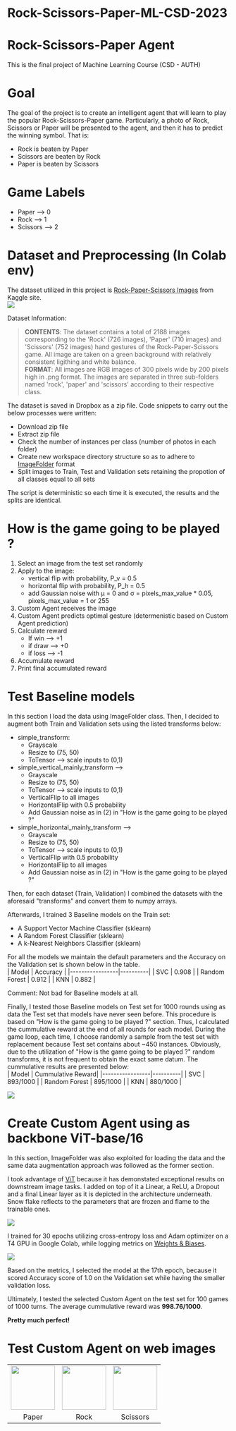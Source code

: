 # Rock-Scissors-Paper-ML-CSD-2023
# Rock-Scissors-Paper Agent
This is the final project of Machine Learning Course (CSD - AUTH)

# Goal
The goal of the project is to create an intelligent agent that will learn to play the popular Rock-Scissors-Paper game. Particularly, a photo of Rock, Scissors or Paper will be presented to the agent, and then it has to predict the winning symbol. That is:
- Rock is beaten by Paper
- Scissors are beaten by Rock
- Paper is beaten by Scissors  
# Game Labels
- Paper --> 0
- Rock --> 1
- Scissors --> 2
# Dataset and Preprocessing (In Colab env)
The dataset utilized in this project is [Rock-Paper-Scissors Images](https://www.kaggle.com/datasets/drgfreeman/rockpaperscissors) from Kaggle site.  
![](https://github.com/nikifori/Rock-Scissors-Paper-ML-CSD-2023/blob/main/artifacts/rock_scissors_paper_images_sample.png)  
  
Dataset Information:  

> **CONTENTS**: The dataset contains a total of 2188 images corresponding to the 'Rock' (726 images), 'Paper' (710 images) and 'Scissors' (752 images) hand gestures of the Rock-Paper-Scissors game. All image are taken on a green background with relatively consistent ligithing and white balance.   
> **FORMAT**: All images are RGB images of 300 pixels wide by 200 pixels high in .png format. The images are separated in three sub-folders named 'rock', 'paper' and 'scissors' according to their respective class.

The dataset is saved in Dropbox as a zip file. Code snippets to carry out the below processes were written:
* Download zip file
* Extract zip file
* Check the number of instances per class (number of photos in each folder)
* Create new workspace directory structure so as to adhere to [ImageFolder](https://pytorch.org/vision/stable/generated/torchvision.datasets.ImageFolder.html) format
* Split images to Train, Test and Validation sets retaining the propotion of all classes equal to all sets  

The script is deterministic so each time it is executed, the results and the splits are identical.

# How is the game going to be played ?
1. Select an image from the test set randomly
2. Apply to the image:
	* vertical flip with probability, P_v = 0.5
	* horizontal flip with probability, P_h = 0.5
	* add Gaussian noise with μ = 0 and σ = pixels_max_value * 0.05, pixels_max_value = 1 or 255
3. Custom Agent receives the image
4. Custom Agent predicts optimal gesture (determenistic based on Custom Agent prediction)
5. Calculate reward
	* If win --> +1
	* if draw --> +0
	* if loss --> -1
6. Accumulate reward
7. Print final accumulated reward

# Test Baseline models
In this section I load the data using ImageFolder class. Then, I decided to augment both Train and Validation sets using the listed transforms below:
* simple_transform:
	* Grayscale
	* Resize to (75, 50)
	* ToTensor --> scale inputs to (0,1)
* simple_vertical_mainly_transform --> 
	* Grayscale
	* Resize to (75, 50)
	* ToTensor --> scale inputs to (0,1)
	* VerticalFlip to all images
	* HorizontalFlip with 0.5 probability
	* Add Gaussian noise as in (2) in "How is the game going to be played ?"
* simple_horizontal_mainly_transform --> 
	* Grayscale
	* Resize to (75, 50)
	* ToTensor --> scale inputs to (0,1)
	* VerticalFlip with 0.5 probability
	* HorizontalFlip to all images
	* Add Gaussian noise as in (2) in "How is the game going to be played ?"  

Then, for each dataset (Train, Validation) I combined the datasets with the aforesaid "transforms" and convert them to numpy arrays.

Afterwards, I trained 3 Baseline models on the Train set:
* A Support Vector Machine Classifier (sklearn)
* A Random Forest Classifier (sklearn)
* A k-Nearest Neighbors Classifier (sklearn)

For all the models we maintain the default parameters and the Accuracy on the Validation set is shown below in the table.  
| Model           | Accuracy |
|-----------------|----------|
| SVC             | 0.908    |
| Random Forest   | 0.912    |
| KNN             | 0.882    |

Comment: Not bad for Baseline models at all.  
  
Finally, I tested those Baseline models on Test set for 1000 rounds using as data the Test set that models have never seen before. This procedure is based on "How is the game going to be played ?" section. Thus, I calculated the cummulative reward at the end of all rounds for each model. During the game loop, each time, I choose randomly a sample from the test set with replacement because Test set contains about ~450 instances. Obviously, due to the utilization of "How is the game going to be played ?" random transforms, it is not frequent to obtain the exact same datum. The cummulative results are presented below:  
| Model           | Cummulative Reward|
|-----------------|----------|
| SVC             | 893/1000		|
| Random Forest   | 895/1000		|
| KNN             | 880/1000		|  

![](https://github.com/nikifori/Rock-Scissors-Paper-ML-CSD-2023/blob/main/artifacts/baseline_models_cummulative_rewards_test.png)  

# Create Custom Agent using as backbone ViT-base/16
In this section, ImageFolder was also exploited for loading the data and the same data augmentation approach was followed as the former section.  
  
I took advantage of [ViT](https://huggingface.co/google/vit-base-patch16-224) because it has demonstated exceptional results on downstream image tasks. I added on top of it a Linear, a ReLU, a Dropout and a final Linear layer as it is depicted in the architecture underneath. Snow flake reflects to the parameters that are frozen and flame to the trainable ones.  

![](https://github.com/nikifori/Rock-Scissors-Paper-ML-CSD-2023/blob/main/artifacts/vit_model_architecture.png)  

I trained for 30 epochs utilizing cross-entropy loss and Adam optimizer on a T4 GPU in Google Colab, while logging metrics on [Weights & Biases](https://wandb.ai/site).  
  
![](https://github.com/nikifori/Rock-Scissors-Paper-ML-CSD-2023/blob/main/artifacts/training_metrics_wandb.png)    
  
Based on the metrics, I selected the model at the 17th epoch, because it scored Accuracy score of 1.0 on the Validation set while having the smaller validation loss.  
  
Ultimately, I tested the selected Custom Agent on the test set for 100 games of 1000 turns. The average cummulative reward was **998.76/1000**.  

  **Pretty much perfect!**

# Test Custom Agent on web images
|     |     |     |
|:---:|:---:|:---:|
| <img src="https://github.com/nikifori/Rock-Scissors-Paper-ML-CSD-2023/assets/57923121/d00fa170-16bb-4d74-aa6f-218e0b1cded6" width="100" height="100"> | <img src="https://github.com/nikifori/Rock-Scissors-Paper-ML-CSD-2023/assets/57923121/91dca13b-2679-4c27-a6a3-91cab8b3072b" width="100" height="100"> | <img src="https://github.com/nikifori/Rock-Scissors-Paper-ML-CSD-2023/assets/57923121/78802400-1dc2-4926-844b-9578224c8499" width="100" height="100"> |
| Paper | Rock | Scissors |


  



